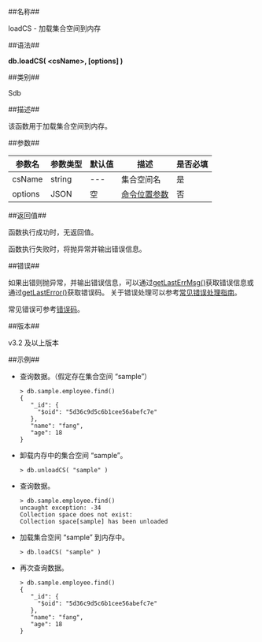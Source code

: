 [^_^]:
     隐藏接口，不暴露

##名称##

loadCS - 加载集合空间到内存

##语法##

**db.loadCS( \<csName\>, [options] )**

##类别##

Sdb

##描述##

该函数用于加载集合空间到内存。

##参数##

| 参数名  | 参数类型 | 默认值  | 描述               | 是否必填 |
| ------- | -------- | ------- | ------------------ | -------- |
| csName  | string   | ---     | 集合空间名         | 是       |
| options | JSON     | 空      | [命令位置参数](manual/Manual/Sequoiadb_Command/location.md) | 否       |

##返回值##

函数执行成功时，无返回值。

函数执行失败时，将抛异常并输出错误信息。

##错误##

如果出错则抛异常，并输出错误信息，可以通过[getLastErrMsg()](manual/Manual/Sequoiadb_Command/Global/getLastErrMsg.md)获取错误信息或通过[getLastError()](manual/Manual/Sequoiadb_Command/Global/getLastError.md)获取错误码。
关于错误处理可以参考[常见错误处理指南](manual/FAQ/faq_sdb.md)。

常见错误可参考[错误码](manual/Manual/Sequoiadb_error_code.md)。

##版本##

v3.2 及以上版本

##示例##

* 查询数据。（假定存在集合空间 “sample”）

    ```lang-javascript
    > db.sample.employee.find()
    {
       "_id": {
         "$oid": "5d36c9d5c6b1cee56abefc7e"
       },
       "name": "fang",
       "age": 18
    }
    ```

* 卸载内存中的集合空间 “sample”。

    ```lang-javascript
    > db.unloadCS( "sample" )
    ```

* 查询数据。

    ```lang-javascript
    > db.sample.employee.find()
    uncaught exception: -34
    Collection space does not exist:
    Collection space[sample] has been unloaded
    ```

* 加载集合空间 “sample” 到内存中。

    ```lang-javascript
    > db.loadCS( "sample" )
    ```

* 再次查询数据。

    ```lang-javascript
    > db.sample.employee.find()
    {
       "_id": {
         "$oid": "5d36c9d5c6b1cee56abefc7e"
       },
       "name": "fang",
       "age": 18
    }
    ```